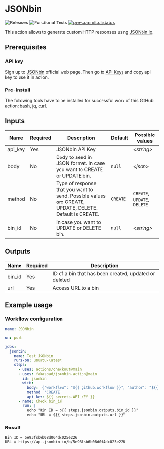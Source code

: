 # JSONbin

![Releases](https://img.shields.io/github/v/release/fabasoad/jsonbin-action?include_prereleases)
![Functional Tests](https://github.com/fabasoad/jsonbin-action/workflows/Functional%20Tests/badge.svg)
[![pre-commit.ci status](https://results.pre-commit.ci/badge/github/fabasoad/jsonbin-action/main.svg)](https://results.pre-commit.ci/latest/github/fabasoad/jsonbin-action/main)

This action allows to generate custom HTTP responses using [JSONbin.io](https://jsonbin.io).

## Prerequisites

### API key

Sign up to [JSONbin](https://jsonbin.io) official web page. Then go to [API Keys](https://jsonbin.io/api-keys)
and copy api key to use it in action.

### Pre-install

The following tools have to be installed for successful work of this GitHub action:
[bash](https://www.gnu.org/software/bash), [jq](https://stedolan.github.io/jq), [curl](https://curl.se).

## Inputs

| Name    | Required | Description                                                                                            | Default  | Possible values              |
|---------|----------|--------------------------------------------------------------------------------------------------------|----------|------------------------------|
| api_key | Yes      | JSONbin API Key                                                                                        |          | _&lt;string&gt;_             |
| body    | No       | Body to send in JSON format. In case you want to CREATE or UPDATE bin.                                 | `null`   | _&lt;json&gt;_               |
| method  | No       | Type of response that you want to send. Possible values are CREATE, UPDATE, DELETE. Default is CREATE. | `CREATE` | `CREATE`, `UPDATE`, `DELETE` |
| bin_id  | No       | In case you want to UPDATE or DELETE bin.                                                              | `null`   | _&lt;string&gt;_             |

## Outputs

| Name   | Required | Description                                           |
|--------|----------|-------------------------------------------------------|
| bin_id | Yes      | ID of a bin that has been created, updated or deleted |
| url    | Yes      | Access URL to a bin                                   |

## Example usage

### Workflow configuration

```yaml
name: JSONbin

on: push

jobs:
  jsonbin:
    name: Test JSONbin
    runs-on: ubuntu-latest
    steps:
      - uses: actions/checkout@main
      - uses: fabasoad/jsonbin-action@main
        id: jsonbin
        with:
          body: '{"workflow": "${{ github.workflow }}", "author": "${{ github.actor }}", "number": "${{ github.run_number }}"}'
          method: 'CREATE'
          api_key: ${{ secrets.API_KEY }}
      - name: Check bin_id
        run: |
          echo "Bin ID = ${{ steps.jsonbin.outputs.bin_id }}"
          echo "URL = ${{ steps.jsonbin.outputs.url }}"
```

### Result

```text
Bin ID = 5e93fsb6b08d064dc025e226
URL = https://api.jsonbin.io/b/5e93fsb6b08d064dc025e226
```
